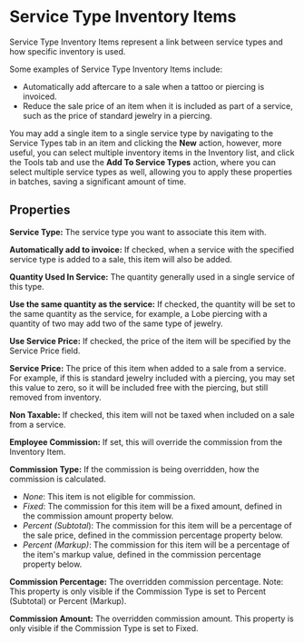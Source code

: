 # Service Type Inventory Items

Service Type Inventory Items represent a link between service types and how specific inventory is used.

Some examples of Service Type Inventory Items include:
+ Automatically add aftercare to a sale when a tattoo or piercing is invoiced.
+ Reduce the sale price of an item when it is included as part of a service, such as the price of standard jewelry in a piercing.

You may add a single item to a single service type by navigating to the Service Types tab in an item and clicking the **New** action, however, more useful, you can select multiple inventory items in the Inventory list, and click the Tools tab and use the **Add To Service Types** action, where you can select multiple service types as well, allowing you to apply these properties in batches, saving a significant amount of time.

## Properties

**Service Type:** The service type you want to associate this item with.

**Automatically add to invoice:** If checked, when a service with the specified service type is added to a sale, this item will also be added.

**Quantity Used In Service:** The quantity generally used in a single service of this type.

**Use the same quantity as the service:** If checked, the quantity will be set to the same quantity as the service, for example, a Lobe piercing with a quantity of two may add two of the same type of jewelry.

**Use Service Price:** If checked, the price of the item will be specified by the Service Price field.

**Service Price:** The price of this item when added to a sale from a service. For example, if this is standard jewelry included with a piercing, you may set this value to zero, so it will be included free with the piercing, but still removed from inventory.

**Non Taxable:** If checked, this item will not be taxed when included on a sale from a service.

**Employee Commission:** If set, this will override the commission from the Inventory Item.

**Commission Type:** If the commission is being overridden, how the commission is calculated.

- *None*: This item is not eligible for commission.
- *Fixed*: The commission for this item will be a fixed amount, defined in the commission amount property below.
- *Percent (Subtotal*): The commission for this item will be a percentage of the sale price, defined in the commission percentage property below.
- *Percent (Markup)*: The commission for this item will be a percentage of the item's markup value, defined in the commission percentage property below.

**Commission Percentage:** The overridden commission percentage.
Note: This property is only visible if the Commission Type is set to Percent (Subtotal) or Percent (Markup).

**Commission Amount:** The overridden commission amount.
This property is only visible if the Commission Type is set to Fixed.